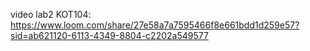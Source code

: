 video lab2 KOT104:
https://www.loom.com/share/27e58a7a7595466f8e661bdd1d259e57?sid=ab621120-6113-4349-8804-c2202a549577
